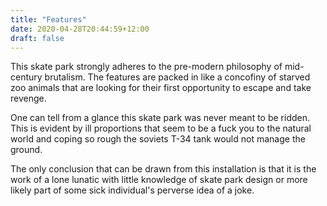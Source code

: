 ```yaml
---
title: "Features"
date: 2020-04-28T20:44:59+12:00
draft: false
---
```


This skate park strongly adheres to the pre-modern philosophy of mid-century brutalism. The features are packed in like a concofiny of starved zoo animals that are looking for their first opportunity to escape and take revenge.

One can tell from a glance this skate park was never meant to be ridden. This is evident by ill proportions that seem to be a fuck you to the natural world and coping so rough the soviets T-34 tank would not manage the ground.

The only conclusion that can be drawn from this installation is that it is the work of a lone lunatic with little knowledge of skate park design or more likely part of some sick individual's perverse idea of a joke.
